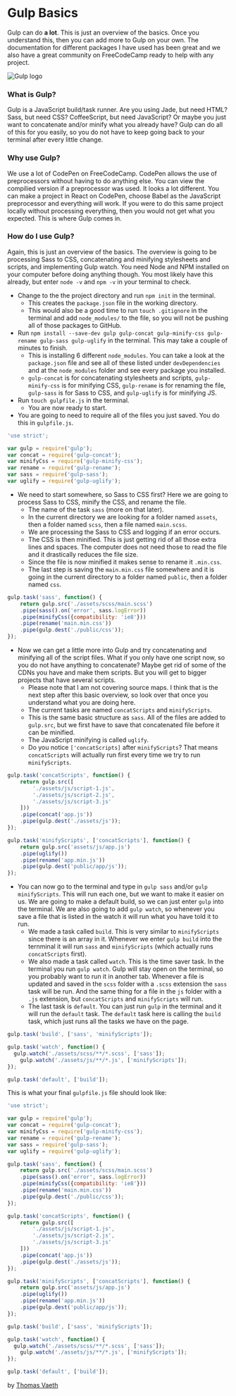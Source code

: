 # Gulp Basics
Gulp can do **a lot**. This is just an overview of the basics. Once you understand this, then you can add more to Gulp on your own. The documentation for different packages I have used has been great and we also have a great community on FreeCodeCamp ready to help with any project.

![Gulp logo](https://gfulton-images.s3.amazonaws.com/2015/Dec/gulp_logo-1450648879924.jpg)

### What is Gulp?
Gulp is a JavaScript build/task runner. Are you using Jade, but need HTML? Sass, but need CSS? CoffeeScript, but need JavaScript? Or maybe you just want to concatenate and/or minify what you already have? Gulp can do all of this for you easily, so you do not have to keep going back to your terminal after every little change.

### Why use Gulp?
We use a lot of CodePen on FreeCodeCamp. CodePen allows the use of preprocessors without having to do anything else. You can view the compilied version if a preprocessor was used. It looks a lot different. You can make a project in React on CodePen, choose Babel as the JavaScript preprocessor and everything will work. If you were to do this same project locally without processing everything, then you would not get what you expected. This is where Gulp comes in.

### How do I use Gulp?
Again, this is just an overview of the basics. The overview is going to be processing Sass to CSS, concatenating and minifying stylesheets and scripts, and implementing Gulp watch. You need Node and NPM installed on your computer before doing anything though. You most likely have this already, but enter `node -v` and `npm -v` in your terminal to check.

- Change to the the project directory and run `npm init` in the terminal.
  * This creates the `package.json` file in the working directory.
  * This would also be a good time to run `touch .gitignore` in the terminal and add `node_modules/` to the file, so you will not be pushing all of those packages to GitHub.
- Run `npm install --save-dev gulp gulp-concat gulp-minify-css gulp-rename gulp-sass gulp-uglify` in the terminal. This may take a couple of minutes to finish.
  * This is installing 6 different `node_modules`. You can take a look at the `package.json` file and see all of these listed under `devDependencies` and at the `node_modules` folder and see every package you installed.
  * `gulp-concat` is for concatenating stylesheets and scripts, `gulp-minify-css` is for minifying CSS, `gulp-rename` is for renaming the file, `gulp-sass` is for Sass to CSS, and `gulp-uglify` is for minifying JS.
- Run `touch gulpfile.js` in the terminal.
  * You are now ready to start.
- You are going to need to require all of the files you just saved. You do this in `gulpfile.js`.
```javascript
'use strict';

var gulp = require('gulp');
var concat = require('gulp-concat');
var minifyCss = require('gulp-minify-css');
var rename = require('gulp-rename');
var sass = require('gulp-sass');
var uglify = require('gulp-uglify');
```
- We need to start somewhere, so Sass to CSS first? Here we are going to process Sass to CSS, minify the CSS, and rename the file.
  * The name of the task `sass` (more on that later).
  * In the current directory we are looking for a folder named `assets`, then a folder named `scss`, then a file named `main.scss`.
  * We are processing the Sass to CSS and logging if an error occurs.
  * The CSS is then minified. This is just getting rid of all those extra lines and spaces. The computer does not need those to read the file and it drastically reduces the file size.
  * Since the file is now minified it makes sense to rename it `.min.css`.
  * The last step is saving the `main.min.css` file somewhere and it is going in the current directory to a folder named `public`, then a folder named `css`.
```javascript
gulp.task('sass', function() {
	return gulp.src('./assets/scss/main.scss')
	.pipe(sass().on('error', sass.logError))
	.pipe(minifyCss({compatibility: 'ie8'}))
	.pipe(rename('main.min.css'))
	.pipe(gulp.dest('./public/css'));
});
```
- Now we can get a little more into Gulp and try concatenating and minifying all of the script files. What if you only have one script now, so you do not have anything to concatenate? Maybe get rid of some of the CDNs you have and make them scripts. But you will get to bigger projects that have several scripts.
  * Please note that I am not covering source maps. I think that is the next step after this basic overview, so look over that once you understand what you are doing here.
  * The current tasks are named `concatScripts` and `minifyScripts`.
  * This is the same basic structure as `sass`. All of the files are added to `gulp.src`, but we first have to save that concatenated file before it can be minified.
  * The JavaScript minifying is called `uglify`.
  * Do you notice `['concatScripts]` after `minifyScripts`? That means `concatScripts` will actually run first every time we try to run `minifyScripts`.
```javascript
gulp.task('concatScripts', function() {
	return gulp.src([
		'./assets/js/script-1.js',
		'./assets/js/script-2.js',
		'./assets/js/script-3.js'
	]))
	.pipe(concat('app.js'))
	.pipe(gulp.dest('./assets/js'));
});

gulp.task('minifyScripts', ['concatScripts'], function() {
	return gulp.src('assets/js/app.js')
	.pipe(uglify())
	.pipe(rename('app.min.js'))
	.pipe(gulp.dest('public/app/js'));
});
```
- You can now go to the terminal and type in `gulp sass` and/or `gulp minifyScripts`. This will run each one, but we want to make it easier on us. We are going to make a default build, so we can just enter `gulp` into the terminal. We are also going to add `gulp watch`, so whenever you save a file that is listed in the watch it will run what you have told it to run.
  * We made a task called `build`. This is very similar to `minifyScripts` since there is an array in it. Whenever we enter `gulp build` into the ternminal it will run `sass` and `minifyScripts` (which actually runs `concatScripts` first).
  * We also made a task called `watch`. This is the time saver task. In the terminal you run `gulp watch`. Gulp will stay open on the terminal, so you probably want to run it in another tab. Whenever a file is updated and saved in the `scss` folder with a `.scss` extension the `sass` task will be run. And the same thing for a file in the `js` folder with a `.js` extension, but `concatScripts` and `minifyScripts` will run.
  * The last task is `default`. You can just run `gulp` in the terminal and it will run the `default` task. The `default` task here is calling the `build` task, which just runs all the tasks we have on the page.
```javascript
gulp.task('build', ['sass', 'minifyScripts']);

gulp.task('watch', function() {
  gulp.watch('./assets/scss/**/*.scss', ['sass']);
	gulp.watch('./assets/js/**/*.js', ['minifyScripts']);
});

gulp.task('default', ['build']);
```

This is what your final `gulpfile.js` file should look like:
```javascript
'use strict';

var gulp = require('gulp');
var concat = require('gulp-concat');
var minifyCss = require('gulp-minify-css');
var rename = require('gulp-rename');
var sass = require('gulp-sass');
var uglify = require('gulp-uglify');

gulp.task('sass', function() {
	return gulp.src('./assets/scss/main.scss')
	.pipe(sass().on('error', sass.logError))
	.pipe(minifyCss({compatibility: 'ie8'}))
	.pipe(rename('main.min.css'))
	.pipe(gulp.dest('./public/css'));
});

gulp.task('concatScripts', function() {
	return gulp.src([
		'./assets/js/script-1.js',
		'./assets/js/script-2.js',
		'./assets/js/script-3.js'
	]))
	.pipe(concat('app.js'))
	.pipe(gulp.dest('./assets/js'));
});

gulp.task('minifyScripts', ['concatScripts'], function() {
	return gulp.src('assets/js/app.js')
	.pipe(uglify())
	.pipe(rename('app.min.js'))
	.pipe(gulp.dest('public/app/js'));
});

gulp.task('build', ['sass', 'minifyScripts']);

gulp.task('watch', function() {
  gulp.watch('./assets/scss/**/*.scss', ['sass']);
	gulp.watch('./assets/js/**/*.js', ['minifyScripts']);
});

gulp.task('default', ['build']);
```

by [Thomas Vaeth](http://thomasvaeth.com)
